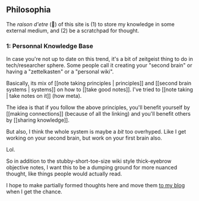 ## Philosophia

The *raison d'etre* (🥖) of this site is (1) to store my knowledge in some external medium, and (2) be a scratchpad for thought.

### 1: Personnal Knowledge Base

In case you're not up to date on this trend, it's a bit of zeitgeist thing to do in tech/researcher sphere. Some people call it creating your "second brain" or having a "zettelkasten" or a "personal wiki". 

Basically, its mix of [[note taking principles | principles]] and [[second brain systems | systems]] on how to [[take good notes]]. I've tried to [[note taking | take notes on it]] (how meta). 

The idea is that if you follow the above principles, you'll benefit yourself by [[making connections]] (because of all the linking) and you'll benefit others by [[sharing knowledge]]. 

But also, I think the whole system is maybe a *bit* too overhyped. Like I get working on your second brain, but work on your first brain also. 

Lol.

So in addition to the stubby-short-toe-size wiki style thick-eyebrow objective notes, I want this to be a dumping ground for more nuanced thought, like things people would actually read. 

I hope to make partially formed thoughts here and move them [to my blog](https://blog.sinakhalili.com) when I get the chance.